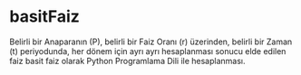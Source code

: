 # basitFaiz
Belirli bir Anaparanın (P), belirli bir Faiz Oranı (r) üzerinden, belirli bir Zaman (t) periyodunda, her dönem için ayrı ayrı hesaplanması sonucu elde edilen faiz basit faiz olarak Python Programlama Dili ile hesaplanması.
